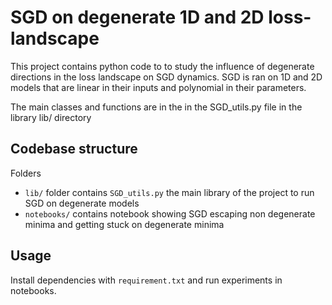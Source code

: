 # SGD on degenerate 1D and 2D loss-landscape

This project contains python code to to study the influence of degenerate directions in the loss landscape on SGD dynamics.
SGD is ran on 1D and 2D models that are linear in their inputs and polynomial in their parameters. 

The main classes and functions are in the in the SGD_utils.py file in the library lib/ directory 

## Codebase structure

Folders
* `lib/` folder contains `SGD_utils.py` the main library of the project to run SGD on degenerate models
* `notebooks/` contains notebook showing SGD escaping non degenerate minima and getting stuck on degenerate minima

## Usage

Install dependencies with `requirement.txt` and run experiments in notebooks.




